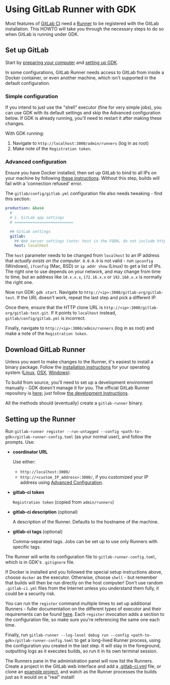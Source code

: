 # Using GitLab Runner with GDK

Most features of [GitLab CI](http://docs.gitlab.com/ce/ci/) need a
[Runner](http://docs.gitlab.com/ce/ci/runners/README.html) to be registered with
the GitLab installation. This HOWTO will take you through the necessary steps to
do so when GitLab is running under GDK.

## Set up GitLab

Start by [preparing your computer](../prepare.md) and
[setting up GDK](../set-up-gdk.md).

In some configurations, GitLab Runner needs access to GitLab from inside a
Docker container, or even another machine, which isn't supported in the default
configuration.

### Simple configuration

If you intend to just use the "shell" executor (fine for very
simple jobs), you can use GDK with its default settings and skip the Advanced
configuration below. If GDK is already running, you'll need to restart it after making
these changes.

With GDK running:

1. Navigate to `http://localhost:3000/admin/runners` (log in as root)
1. Make note of the `Registration token`.

### Advanced configuration

Ensure you have Docker installed, then set up GitLab to bind to all
IPs on your machine by following [these instructions](local_network.md).
Without this step, builds will fail with a 'connection refused' error.

The `gitlab/config/gitlab.yml` configuration file also needs tweaking - find
this section:

```yaml
production: &base
  #
  # 1. GitLab app settings
  # ==========================

  ## GitLab settings
  gitlab:
    ## Web server settings (note: host is the FQDN, do not include http://)
    host: localhost
```

The `host` parameter needs to be changed from `localhost` to an IP address that
*actually exists on the computer*. `0.0.0.0` is not valid - run `ipconfig`
(Windows), `ifconfig` (Mac, BSD) or `ip addr show` (Linux) to get a list of IPs.
The right one to use depends on your network, and may change from time to time,
but an address like `10.x.x.x`, `172.16.x.x` or `192.168.x.x` is normally the
right one.

Now run GDK: `gdk start`. Navigate to `http://<ip>:3000/gitlab-org/gitlab-test`.
If the URL doesn't work, repeat the last step and pick a different IP.

Once there, ensure that the HTTP clone URL is `http://<ip>:3000/gitlab-org/gitlab-test.git`.
If it points to `localhost` instead, `gitlab/config/gitlab.yml` is incorrect.

Finally, navigate to `http://<ip>:3000/admin/runners` (log in as root) and make
a note of the `Registration token`.

## Download GitLab Runner

Unless you want to make changes to the Runner, it's easiest to install a binary
package. Follow the
[installation instructions](https://docs.gitlab.com/runner/install/)
for your operating system
([Linux](https://docs.gitlab.com/runner/install/linux-repository.html),
[OSX](https://docs.gitlab.com/runner/install/osx.html),
[Windows](https://docs.gitlab.com/runner/install/windows.html)).

To build from source, you'll need to set up a development environment manually -
GDK doesn't manage it for you. The official GitLab Runner repository is
[here](https://gitlab.com/gitlab-org/gitlab-runner); just follow
[the development instructions](https://docs.gitlab.com/runner/development/).

All the methods should (eventually) create a `gitlab-runner` binary.

## Setting up the Runner

Run `gitlab-runner register --run-untagged --config <path-to-gdk>/gitlab-runner-config.toml`
(as your normal user), and follow the prompts. Use:

- **coordinator URL**

  Use either:

  - `http://localhost:3000/`
  - `http://<custom_IP_address>:3000/`, if you customized your IP address using
    [Advanced Configuration](#advanced-configuration).
- **gitlab-ci token**

  `Registration token` (copied from `admin/runners`)
- **gitlab-ci description** (optional)

  A description of the Runner. Defaults to the hostname of the machine.
- **gitlab-ci tags** (optional)

  Comma-separated tags. Jobs can be set up to use only Runners with specific tags.

The Runner will write its configuration file to `gitlab-runner-config.toml`,
which is in GDK's `.gitignore` file.

If Docker is installed and you followed the special setup instructions above,
choose `docker` as the executor. Otherwise, choose `shell` - but remember that
builds will then be run directly on the host computer! Don't use random
`.gitlab-ci.yml` files from the Internet unless you understand them fully, it
could be a security risk.

You can run the `register` command multiple times to set up additional Runners -
fuller documentation on the different types of executor and their requirements
can be found [here](https://docs.gitlab.com/runner/executors/).
Each `register` invocation adds a section to the configuration file, so make
sure you're referencing the same one each time.

Finally, run `gitlab-runner --log-level debug run --config <path-to-gdk>/gitlab-runner-config.toml`
to get a long-lived Runner process, using the configuration you created in the
last step. It will stay in the foreground, outputting logs as it executes
builds, so run it in its own terminal session.

The Runners pane in the administration panel will now list the Runners. Create a
project in the GitLab web interface and add a
[.gitlab-ci.yml](https://docs.gitlab.com/ce/ci/examples/) file,
or clone an [example project](https://gitlab.com/groups/gitlab-examples), and
watch as the Runner processes the builds just as it would on a "real" install!

